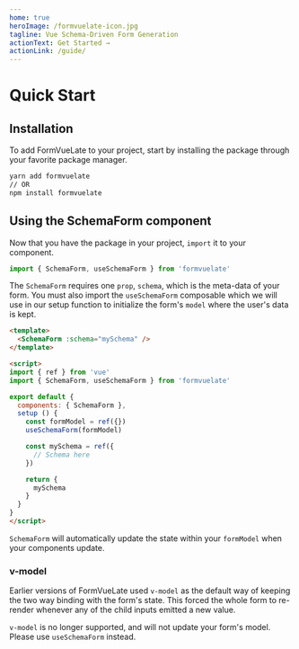 ```yaml
---
home: true
heroImage: /formvuelate-icon.jpg
tagline: Vue Schema-Driven Form Generation
actionText: Get Started →
actionLink: /guide/
---
```


# Quick Start

## Installation

To add FormVueLate to your project, start by installing the package through your favorite package manager.

```bash
yarn add formvuelate
// OR
npm install formvuelate
```

## Using the SchemaForm component

Now that you have the package in your project, `import` it to your component.

```javascript
import { SchemaForm, useSchemaForm } from 'formvuelate'
```

The `SchemaForm` requires one `prop`, `schema`, which is the meta-data of your form. You must also import the `useSchemaForm` composable which we will use in our setup function to initialize the form's `model` where the user's data is kept.

```html
<template>
  <SchemaForm :schema="mySchema" />
</template>

<script>
import { ref } from 'vue'
import { SchemaForm, useSchemaForm } from 'formvuelate'

export default {
  components: { SchemaForm },
  setup () {
    const formModel = ref({})
    useSchemaForm(formModel)

    const mySchema = ref({
      // Schema here
    })

    return {
      mySchema
    }
  }
}
</script>
```

`SchemaForm` will automatically update the state within your `formModel` when your components update.
### v-model <Badge text="2.x" type="warning"/>
Earlier versions of FormVueLate used `v-model` as the default way of keeping the two way binding with the form's state. This forced the whole form to re-render whenever any of the child inputs emitted a new value.

`v-model` is no longer supported, and will not update your form's model. Please use `useSchemaForm` instead.
